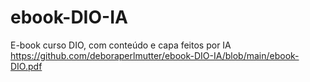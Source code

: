 # ebook-DIO-IA
E-book curso DIO, com conteúdo e capa feitos por IA
https://github.com/deboraperlmutter/ebook-DIO-IA/blob/main/ebook-DIO.pdf

